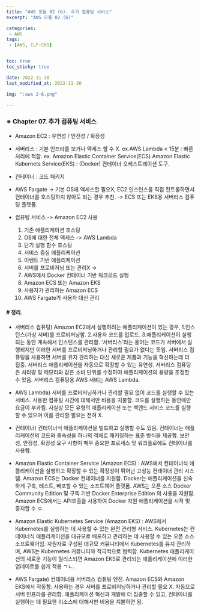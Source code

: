 ```yaml
---
title: "AWS 모듈 02 (6). 추가 컴퓨팅 서비스"
excerpt: "AWS 모듈 02 (6)"

categories:
 - AWS
tags:
 - [AWS, CLF-C01]


toc: true
toc_sticky: true

date: 2022-11-30
last_modified_at: 2022-11-30

img: ":aws 2-6.png"

---
```


<!-- outline-start -->




### ※ Chapter 07. 추가 컴퓨팅 서비스


- Amazon EC2
 : 유연성 / 안전성 / 확장성


- 서버리스 : 기본 인프라를 보거나 액세스 할 수 X.
ex.AWS Lambda < 15분
 : 빠른 처리에 적합.
ex. Amazon Elastic Container Service(ECS)
    Amazon Elastic Kubernets Service(EKS)
 : (Docker) 컨테이너 오케스트레이션 도구.


- 컨테이너 : 코드 패키지


- AWS Fargate
 -> 기본 OS에 액세스할 필요X, EC2 인스턴스를 직접 컨트롤하면서 컨테이너를 호스팅하지 않아도 되는 경우 추천.
 -> ECS 또는 EKS용 서버리스 컴퓨팅 플랫폼.


- 컴퓨팅 서비스
 -> Amazon EC2 사용
     1. 기존 애플리케이션 호스팅
     2. OS에 대한 전체 액세스
 -> AWS Lambda
     1. 단기 실행 함수 호스팅
     2. 서비스 중심 애플리케이션
     3. 이벤트 기반 애플리케이션
     4. 서버를 프로비저닝 또는 관리X
 ->
     1. AWS에서 Docker 컨테이너 기반 워크로드 실행
     2. Amazon ECS 또는 Amazon EKS
     3. 사용자가 관리하는 Amazon ECS
     4. AWS Fargate가 사용자 대신 관리





#### # 정리.


- 서버리스 컴퓨팅) Amazon EC2에서 실행하려는 애플리케이션이 있는 경우, 1.인스턴스(가상 서버)를 프로비저닝함. 2.사용자 코드를 업로드. 3.애플리케이션이 실행되는 동안 계속해서 인스턴스를 관리함.
‘서버리스’라는 용어는 코드가 서버에서 실행되지만 이러한 서버를 프로비저닝하거나 관리할 필요가 없다는 뜻임. 서버리스 컴퓨팅을 사용하면 서버를 유지 관리하는 대신 새로운 제품과 기능을 혁신하는데 더 집중.
서버리스 애플리케이션을 자동으로 확장할 수 있는 유연성. 서버리스 컴퓨팅은 처리량 및 메모리와 같은 소비 단위를 수정하여 애플리케이션의 용량을 조정할 수 있음.
서버리스 컴퓨팅용 AWS 서비는 AWS Lambda.


- AWS Lambda) 서버를 프로비저닝하거나 관리할 필요 없이 코드를 실행할 수 있는 서비스. 사용한 컴퓨팅 시간에 대해서만 비용을 지불함. 코드를 실행하는 동안에만 요금이 부과됨. 사실상 모든 유형의 애플리케이션 또는 백엔드 서비스 코드를 실행할 수 있으며 이를 관리할 필요는 전혀 X.


- 컨테이너) 컨테이너식 애플리케이션을 빌드하고 실행할 수도 있음. 컨테이너는 애플리케이션의 코드와 종속성을 하나의 객체로 패키징하는 표준 방식을 제공함. 보안성, 안정성, 확장성 요구 사항이 매우 중요한 프로세스 및 워크플로에도 컨테이너를 사용함.


- Amazon Elastic Container Service (Amazon ECS)
 : AWS에서 컨테이너식 애플리케이션을 실행하고 확장할 수 있는 확장성이 뛰어난 고성능 컨테이너 관리 시스템. Amazon ECS는 Docker 컨테이너를 지원함. Docker는 애플리케이션을 신속하게 구축, 테스트, 배포할 수 있는 소프트웨어 플랫폼. AWS는 오픈 소스 Docker Community Edition 및 구독 기반 Docker Enterprise Edition 의 사용을 지원함. Amazon ECS에서는 API호출을 사용하여 Docker 지원 애플리케이션을 시작 및 중지할 수 ㅇ.


- Amazon Elastic Kubernetes Service (Amazon EKS)
 : AWS에서 Kubernetes를 실행하는 데 사용할 수 있는 완전 관리형 서비스. Kubernetes는 컨테이너식 애플리케이션을 대규모로 배포하고 관리하는 데 사용할 수 있는 오픈 소스 소프트웨어임. 자원자로 구성된 대규모 커뮤니티에서 Kubernetes를 유지 관리하며, AWS는 Kubernetes 커뮤니티와 적극적으로 협력함. Kubernetes 애플리케이션의 새로운 기능이 릴리스되면 Amazon EKS로 관리되는 애플리케이션에 이러한 업데이트를 쉽게 적용 ㄱㄴ.


- AWS Fargate) 컨테이너용 서버리스 컴퓨팅 엔진. Amazon ECS와 Amazon EKS에서 작동함. 사용하는 경우 서버를 프로비저닝하거나 관리할 필요 X. 자동으로 서버 인프라를 관리함. 애플리케이션 혁신과 개발에 더 집중할 수 있고, 컨테이너를 실행하는 데 필요한 리소스에 대해서만 비용을 지불하면 됨.